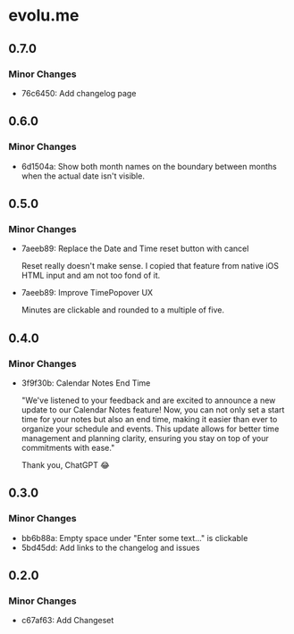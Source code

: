 # evolu.me

## 0.7.0

### Minor Changes

- 76c6450: Add changelog page

## 0.6.0

### Minor Changes

- 6d1504a: Show both month names on the boundary between months when the actual date isn't visible.

## 0.5.0

### Minor Changes

- 7aeeb89: Replace the Date and Time reset button with cancel

  Reset really doesn't make sense. I copied that feature from native iOS HTML input and am not too fond of it.

- 7aeeb89: Improve TimePopover UX

  Minutes are clickable and rounded to a multiple of five.

## 0.4.0

### Minor Changes

- 3f9f30b: Calendar Notes End Time

  "We've listened to your feedback and are excited to announce a new update to our Calendar Notes feature! Now, you can not only set a start time for your notes but also an end time, making it easier than ever to organize your schedule and events. This update allows for better time management and planning clarity, ensuring you stay on top of your commitments with ease."

  Thank you, ChatGPT 😂

## 0.3.0

### Minor Changes

- bb6b88a: Empty space under "Enter some text..." is clickable
- 5bd45dd: Add links to the changelog and issues

## 0.2.0

### Minor Changes

- c67af63: Add Changeset
